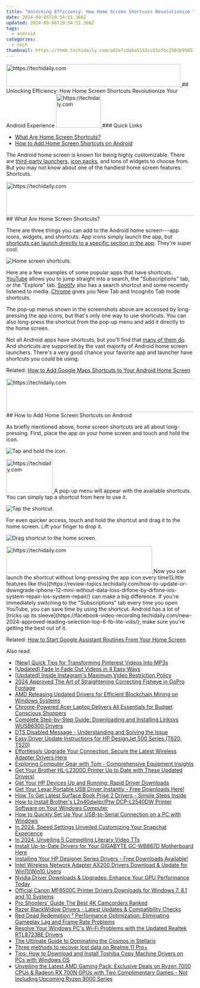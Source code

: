```yaml
---
title: "Unlocking Efficiency: How Home Screen Shortcuts Revolutionize Your Android Experience"
date: 2024-09-05T19:54:51.366Z
updated: 2024-09-06T19:54:51.366Z
tags:
  - android
categories:
  - tech
thumbnail: https://thmb.techidaily.com/ad2e7cdaba5152cc65afbc2503b95057d5e6fc76bcacfc4b43e4f27ded6f318e.jpg
---
```


<!-- affiliate ads begin -->
<a href="https://bluettius.sjv.io/c/5597632/2139114/17108" target="_top" id="2139114">
  <img src="//a.impactradius-go.com/display-ad/17108-2139114" border="0" alt="https://techidaily.com" width="468" height="60"/>
</a>
<img height="0" width="0" src="https://bluettius.sjv.io/i/5597632/2139114/17108" style="position:absolute;visibility:hidden;" border="0" />
<!-- affiliate ads end -->
## Unlocking Efficiency: How Home Screen Shortcuts Revolutionize Your Android Experience

<!-- affiliate ads begin -->
<a href="https://aligracehair.sjv.io/c/5597632/2135364/19272" target="_top" id="2135364">
  <img src="//a.impactradius-go.com/display-ad/19272-2135364" border="0" alt="https://techidaily.com" width="120" height="90"/>
</a>
<img height="0" width="0" src="https://aligracehair.sjv.io/i/5597632/2135364/19272" style="position:absolute;visibility:hidden;" border="0" />
<!-- affiliate ads end -->
### Quick Links

* [What Are Home Screen Shortcuts?](https://screen-mirror.techidaily.com/how-to-do-nokia-g310-screen-sharing-drfone-by-drfone-android/)
* [How to Add Home Screen Shortcuts on Android](https://howto.techidaily.com/7-fixes-for-unfortunately-phone-has-stopped-on-vivo-y100i-power-5g-drfone-by-drfone-fix-android-problems-fix-android-problems/)

 The Android home screen is known for being highly customizable. There are [third-party launchers](https://win-answers.techidaily.com/fixing-the-unfixable-your-ultimate-compan-groach-on-keeping-state-of-decay-2-running-smoothly-tips-and-tricks/), [icon packs](https://www.reviewgeek.com/66568/what-is-an-android-icon-pack-and-how-do-you-use-them/), and tons of widgets to choose from. But you may not know about one of the handiest home screen features: Shortcuts.

<!-- affiliate ads begin -->
<a href="https://unicoeye.pxf.io/c/5597632/2134493/18498" target="_top" id="2134493">
  <img src="//a.impactradius-go.com/display-ad/18498-2134493" border="0" alt="https://techidaily.com" width="728" height="90"/>
</a>
<img height="0" width="0" src="https://unicoeye.pxf.io/i/5597632/2134493/18498" style="position:absolute;visibility:hidden;" border="0" />
<!-- affiliate ads end -->
##  What Are Home Screen Shortcuts?

 There are three things you can add to the Android home screen---app icons, widgets, and shortcuts. App icons simply launch the app, but [shortcuts can launch directly to a specific section in the app](https://hardware-help.techidaily.com/quick-install-download-your-pioneer-dj-ddjsx2-controller-software/). They're super cool.

![Home screen shortcuts.](https://static1.howtogeekimages.com/wordpress/wp-content/uploads/2022/05/home-screen-shortcuts.jpg) 

 Here are a few examples of some popular apps that have shortcuts. [YouTube](https://www.anrdoezrs.net/links/3607085/type/dlg/sid/UUhtgUeUpU206064/https://play.google.com/store/apps/details?id=com.google.android.youtube) allows you to jump straight into a search, the "Subscriptions" tab, or the "Explore" tab. [Spotify](https://www.anrdoezrs.net/links/3607085/type/dlg/sid/UUhtgUeUpU206064/https://play.google.com/store/apps/details?id=com.spotify.music) also has a search shortcut and some recently listened to media. [Chrome](https://www.anrdoezrs.net/links/3607085/type/dlg/sid/UUhtgUeUpU206064/https://play.google.com/store/apps/details?id=com.android.chrome) gives you New Tab and Incognito Tab mode shortcuts.

 The pop-up menus shown in the screenshots above are accessed by long-pressing the app icons, but that's only one way to use shortcuts. You can also long-press the shortcut from the pop-up menu and add it directly to the home screen.

 Not all Android apps have shortcuts, but you'll find that [many of them do](https://tech-haven.techidaily.com/resolve-high-cpu-consumption-issues-in-windows-10-a-comprehensive-guide/). And shortcuts are supported by the vast majority of Android home screen launchers. There's a very good chance your favorite app and launcher have shortcuts you could be using.

Related: [How to Add Google Maps Shortcuts to Your Android Home Screen](https://tech-haven.techidaily.com/resolve-high-cpu-consumption-issues-in-windows-10-a-comprehensive-guide/) 

<!-- affiliate ads begin -->
<a href="https://appsumo.8odi.net/c/5597632/2123728/7443" target="_top" id="2123728">
  <img src="//a.impactradius-go.com/display-ad/7443-2123728" border="0" alt="https://techidaily.com" width="728" height="90"/>
</a>
<img height="0" width="0" src="https://appsumo.8odi.net/i/5597632/2123728/7443" style="position:absolute;visibility:hidden;" border="0" />
<!-- affiliate ads end -->
##  How to Add Home Screen Shortcuts on Android

 As briefly mentioned above, home screen shortcuts are all about long-pressing. First, place the app on your home screen and touch and hold the icon.

![Tap and hold the icon.](https://static1.howtogeekimages.com/wordpress/wp-content/uploads/2022/05/2022-05-04_13-41-54.jpg) 

<!-- affiliate ads begin -->
<a href="https://aligracehair.sjv.io/c/5597632/2135395/19272" target="_top" id="2135395">
  <img src="//a.impactradius-go.com/display-ad/19272-2135395" border="0" alt="https://techidaily.com" width="125" height="90"/>
</a>
<img height="0" width="0" src="https://aligracehair.sjv.io/i/5597632/2135395/19272" style="position:absolute;visibility:hidden;" border="0" />
<!-- affiliate ads end -->
 A pop-up menu will appear with the available shortcuts. You can simply tap a shortcut from here to use it.

![Tap the shortcut.](https://static1.howtogeekimages.com/wordpress/wp-content/uploads/2022/05/2022-05-04_13-43-16.jpg) 

 For even quicker access, touch and hold the shortcut and drag it to the home screen. Lift your finger to drop it.

![Drag shortcut to the home screen.](https://static1.howtogeekimages.com/wordpress/wp-content/uploads/2022/05/2022-05-04_13-45-39.jpg) 

<!-- affiliate ads begin -->
<a href="https://aligracehair.sjv.io/c/5597632/2135373/19272" target="_top" id="2135373">
  <img src="//a.impactradius-go.com/display-ad/19272-2135373" border="0" alt="https://techidaily.com" width="392" height="72"/>
</a>
<img height="0" width="0" src="https://aligracehair.sjv.io/i/5597632/2135373/19272" style="position:absolute;visibility:hidden;" border="0" />
<!-- affiliate ads end -->
 Now you can launch the shortcut without long-pressing the app icon every time![Little features like this](https://review-topics.techidaily.com/how-to-update-or-downgrade-iphone-12-mini-without-data-loss-drfone-by-drfone-ios-system-repair-ios-system-repair/) can make a big difference. If you're immediately switching to the "Subscriptions" tab every time you open YouTube, you can save time by using the shortcut. Android has a lot of [tricks up its sleeve](https://facebook-video-recording.techidaily.com/new-2024-approved-leading-selection-top-6-fb-lite-vids/); make sure you're getting the best out of it.

Related: [How to Start Google Assistant Routines From Your Home Screen](https://review-topics.techidaily.com/how-to-update-or-downgrade-iphone-12-mini-without-data-loss-drfone-by-drfone-ios-system-repair-ios-system-repair/)

<ins class="adsbygoogle"
     style="display:block"
     data-ad-format="autorelaxed"
     data-ad-client="ca-pub-7571918770474297"
     data-ad-slot="1223367746"></ins>



<ins class="adsbygoogle"
     style="display:block"
     data-ad-client="ca-pub-7571918770474297"
     data-ad-slot="8358498916"
     data-ad-format="auto"
     data-full-width-responsive="true"></ins>

<span class="atpl-alsoreadstyle">Also read:</span>
<div><ul>
<li><a href="https://extra-guidance.techidaily.com/new-quick-tips-for-transforming-pinterest-videos-into-mp3s/"><u>[New] Quick Tips for Transforming Pinterest Videos Into MP3s</u></a></li>
<li><a href="https://screen-activity-recording.techidaily.com/updated-fade-in-fade-out-videos-in-4-easy-ways/"><u>[Updated] Fade In Fade Out Videos in 4 Easy Ways</u></a></li>
<li><a href="https://instagram-videos.techidaily.com/updated-inside-instagrams-maximum-video-restriction-policy/"><u>[Updated] Inside Instagram's Maximum Video Restriction Policy</u></a></li>
<li><a href="https://fox-access.techidaily.com/2024-approved-the-art-of-straightening-correcting-fisheye-in-gopro-footage/"><u>2024 Approved The Art of Straightening Correcting Fisheye in GoPro Footage</u></a></li>
<li><a href="https://hardware-updates.techidaily.com/amd-releasing-updated-drivers-for-efficient-blockchain-mining-on-windows-systems/"><u>AMD Releasing Updated Drivers for Efficient Blockchain Mining on Windows Systems</u></a></li>
<li><a href="https://hardware-tips.techidaily.com/chrome-powered-acer-laptop-delivers-all-essentials-for-budget-conscious-shoppers/"><u>Chrome-Powered Acer Laptop Delivers All Essentials for Budget Conscious Shoppers</u></a></li>
<li><a href="https://hardware-updates.techidaily.com/complete-step-by-step-guide-downloading-and-installing-linksys-wusb6300-drivers/"><u>Complete Step-by-Step Guide: Downloading and Installing Linksys WUSB6300 Drivers</u></a></li>
<li><a href="https://hardware-updates.techidaily.com/dts-disabled-message-understanding-and-solving-the-issue/"><u>DTS Disabled Message - Understanding and Solving the Issue</u></a></li>
<li><a href="https://hardware-updates.techidaily.com/easy-driver-update-instructions-for-hp-designjet-500-series-t620-t520/"><u>Easy Driver Update Instructions for HP DesignJet 500 Series (T620, T520)</u></a></li>
<li><a href="https://hardware-updates.techidaily.com/effortlessly-upgrade-your-connection-secure-the-latest-wireless-adapter-drivers-here/"><u>Effortlessly Upgrade Your Connection: Secure the Latest Wireless Adapter Drivers Here</u></a></li>
<li><a href="https://hardware-updates.techidaily.com/exploring-computer-gear-with-tom-comprehensive-equipment-insights/"><u>Exploring Computer Gear with Tom - Comprehensive Equipment Insights</u></a></li>
<li><a href="https://hardware-updates.techidaily.com/get-your-brother-hl-l2300d-printer-up-to-date-with-these-updated-drivers/"><u>Get Your Brother HL-L2300D Printer Up to Date with These Updated Drivers!</u></a></li>
<li><a href="https://hardware-updates.techidaily.com/get-your-hp-devices-up-and-running-rapid-driver-downloads/"><u>Get Your HP Devices Up and Running: Rapid Driver Downloads</u></a></li>
<li><a href="https://hardware-updates.techidaily.com/1722975720869-get-your-lexar-portable-usb-driver-instantly-free-downloads-here/"><u>Get Your Lexar Portable USB Driver Instantly - Free Downloads Here!</u></a></li>
<li><a href="https://hardware-updates.techidaily.com/how-to-get-latest-surface-book-prise-2-drivers-simple-steps-inside/"><u>How To Get Latest Surface Book Prise 2 Drivers - Simple Steps Inside</u></a></li>
<li><a href="https://hardware-updates.techidaily.com/how-to-install-brothers-l2n40dwlprptw-dcp-l2540dw-printer-software-on-your-windows-computer/"><u>How to Install Brother's L2n40dwlpr/Ptw DCP-L2540DW Printer Software on Your Windows Computer</u></a></li>
<li><a href="https://hardware-updates.techidaily.com/how-to-quickly-set-up-your-usb-to-serial-connection-on-a-pc-with-windows/"><u>How to Quickly Set Up Your USB-to-Serial Connection on a PC with Windows</u></a></li>
<li><a href="https://extra-support.techidaily.com/in-2024-speed-settings-unveiled-customizing-your-snapchat-experience/"><u>In 2024, Speed Settings Unveiled Customizing Your Snapchat Experience</u></a></li>
<li><a href="https://some-skills.techidaily.com/in-2024-unveiling-5-compelling-literary-video-tts/"><u>In 2024, Unveiling 5 Compelling Literary Video TTs</u></a></li>
<li><a href="https://hardware-updates.techidaily.com/install-up-to-date-drivers-for-your-gigabyte-gc-wb867d-motherboard-here/"><u>Install Up-to-Date Drivers for Your GIGABYTE GC-WB867D Motherboard Here</u></a></li>
<li><a href="https://hardware-updates.techidaily.com/1722963947950-installing-your-hp-designer-series-drivers-free-downloads-available/"><u>Installing Your HP Designer Series Drivers - Free Downloads Available!</u></a></li>
<li><a href="https://hardware-updates.techidaily.com/intel-wireless-network-adapter-ax200-drivers-download-and-update-for-win11win10-users/"><u>Intel Wireless Network Adapter AX200 Drivers Download & Update for Win11/Win10 Users</u></a></li>
<li><a href="https://hardware-updates.techidaily.com/nvidia-driver-downloads-and-upgrades-enhance-your-gpu-performance-today/"><u>Nvidia Driver Downloads & Upgrades: Enhance Your GPU Performance Today</u></a></li>
<li><a href="https://hardware-updates.techidaily.com/official-canon-mf8500c-printer-drivers-downloads-for-windows-7-81-and-10-systems/"><u>Official Canon MF8500C Printer Drivers Downloads for Windows 7, 8.1 and 10 Systems</u></a></li>
<li><a href="https://fox-info.techidaily.com/pro-shooters-guide-the-best-4k-camcorders-ranked/"><u>Pro Shooters' Guide The Best 4K Camcorders Ranked</u></a></li>
<li><a href="https://hardware-updates.techidaily.com/razer-blackwidow-drivers-latest-updates-and-compatibility-checks/"><u>Razer BlackWidow Drivers - Latest Updates & Compatibility Checks</u></a></li>
<li><a href="https://win-blog.techidaily.com/red-dead-redemption-performance-optimization-eliminating-gameplay-lag-and-frame-rate-problems/"><u>Red Dead Redemption ² Performance Optimization: Eliminating Gameplay Lag and Frame Rate Problems</u></a></li>
<li><a href="https://hardware-updates.techidaily.com/resolve-your-windows-pcs-wi-fi-problems-with-the-updated-realtek-rtl8723be-drivers/"><u>Resolve Your Windows PC's Wi-Fi Problems with the Updated Realtek RTL8723BE Drivers</u></a></li>
<li><a href="https://buynow-reviews.techidaily.com/the-ultimate-guide-to-dominating-the-cosmos-in-stellaris/"><u>The Ultimate Guide to Dominating the Cosmos in Stellaris</u></a></li>
<li><a href="https://techidaily.com/three-methods-to-recover-lost-data-on-realme-11-proplus-by-fonelab-android-recover-data/"><u>Three methods to recover lost data on Realme 11 Pro+</u></a></li>
<li><a href="https://hardware-updates.techidaily.com/tips-how-to-download-and-install-toshiba-copy-machine-drivers-on-pcs-with-windows-os/"><u>Tips: How to Download and Install Toshiba Copy Machine Drivers on PCs with Windows OS</u></a></li>
<li><a href="https://hardware-updates.techidaily.com/unveiling-the-latest-amd-gaming-pack-exclusive-deals-on-ryzen-7000-cpus-and-radeon-rx-700n-gpus-with-two-complimentary-games-not-including-upcoming-ryzen-9081/"><u>Unveiling the Latest AMD Gaming Pack: Exclusive Deals on Ryzen 7000 CPUs & Radeon RX 700N GPUs with Two Complimentary Games - Not Including Upcoming Ryzen 9000 Series</u></a></li>
</ul></div>
